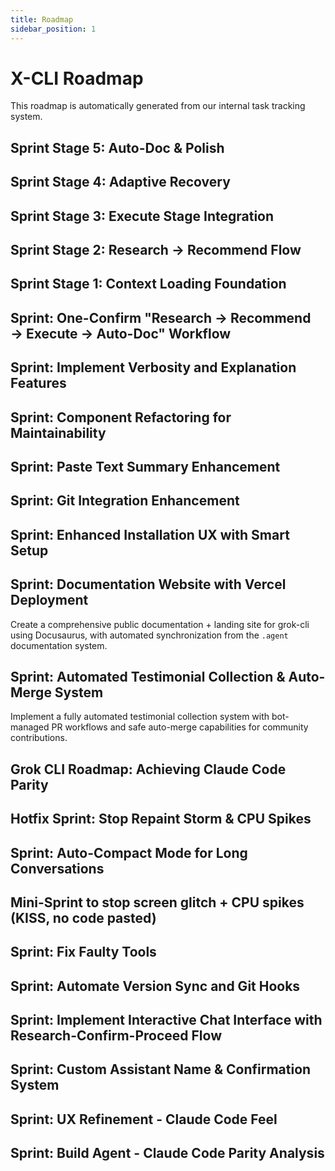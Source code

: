 ```yaml
---
title: Roadmap
sidebar_position: 1
---
```


# X-CLI Roadmap

This roadmap is automatically generated from our internal task tracking system.

## Sprint Stage 5: Auto-Doc & Polish

## Sprint Stage 4: Adaptive Recovery

## Sprint Stage 3: Execute Stage Integration

## Sprint Stage 2: Research → Recommend Flow

## Sprint Stage 1: Context Loading Foundation

## Sprint: One-Confirm "Research → Recommend → Execute → Auto-Doc" Workflow

## Sprint: Implement Verbosity and Explanation Features

## Sprint: Component Refactoring for Maintainability

## Sprint: Paste Text Summary Enhancement

## Sprint: Git Integration Enhancement

## Sprint: Enhanced Installation UX with Smart Setup

## Sprint: Documentation Website with Vercel Deployment

Create a comprehensive public documentation + landing site for grok-cli using Docusaurus, with automated synchronization from the `.agent` documentation system.

## Sprint: Automated Testimonial Collection & Auto-Merge System

Implement a fully automated testimonial collection system with bot-managed PR workflows and safe auto-merge capabilities for community contributions.

## Grok CLI Roadmap: Achieving Claude Code Parity

## Hotfix Sprint: Stop Repaint Storm & CPU Spikes

## Sprint: Auto-Compact Mode for Long Conversations

## Mini-Sprint to stop screen glitch + CPU spikes (KISS, no code pasted)

## Sprint: Fix Faulty Tools

## Sprint: Automate Version Sync and Git Hooks

## Sprint: Implement Interactive Chat Interface with Research-Confirm-Proceed Flow

## Sprint: Custom Assistant Name & Confirmation System

## Sprint: UX Refinement - Claude Code Feel

## Sprint: Build Agent - Claude Code Parity Analysis
